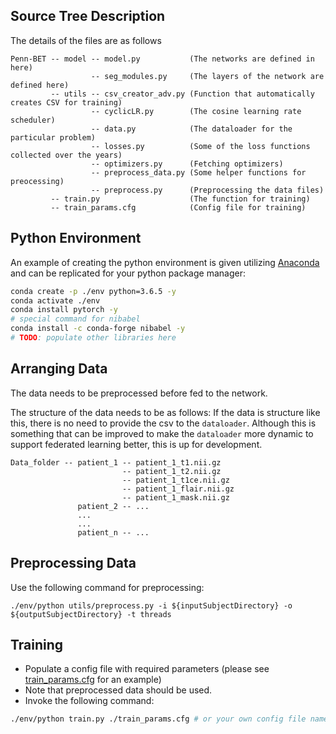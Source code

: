 ## Source Tree Description

The details of the files are as follows

```The structure of the files is as follows :
Penn-BET -- model -- model.py           (The networks are defined in here)
                  -- seg_modules.py     (The layers of the network are defined here)
         -- utils -- csv_creator_adv.py (Function that automatically creates CSV for training)
                  -- cyclicLR.py        (The cosine learning rate scheduler)
                  -- data.py            (The dataloader for the particular problem)
                  -- losses.py          (Some of the loss functions collected over the years)
                  -- optimizers.py      (Fetching optimizers)
                  -- preprocess_data.py (Some helper functions for preocessing)
                  -- preprocess.py      (Preprocessing the data files)
         -- train.py                    (The function for training)
         -- train_params.cfg            (Config file for training)
```

## Python Environment

An example of creating the python environment is given utilizing [Anaconda](https://www.anaconda.com/) and can be replicated for your python package manager:

```bash
conda create -p ./env python=3.6.5 -y
conda activate ./env
conda install pytorch -y
# special command for nibabel
conda install -c conda-forge nibabel -y
# TODO: populate other libraries here
```
## Arranging Data

The data needs to be preprocessed before fed to the network.

The structure of the data needs to be as follows:
If the data is structure like this, there is no need to provide the csv to the ```dataloader```.
Although this is something that can be improved to make the ```dataloader``` more dynamic to support federated learning better, this is up for development.
```
Data_folder -- patient_1 -- patient_1_t1.nii.gz
                         -- patient_1_t2.nii.gz
                         -- patient_1_t1ce.nii.gz
                         -- patient_1_flair.nii.gz
                         -- patient_1_mask.nii.gz
               patient_2 -- ...
               ...
               ...
               patient_n -- ...
```


## Preprocessing Data

Use the following command for preprocessing:

```
./env/python utils/preprocess.py -i ${inputSubjectDirectory} -o ${outputSubjectDirectory} -t threads
```



## Training

- Populate a config file with required parameters (please see [train_params.cfg](./train_params.cfg) for an example)
- Note that preprocessed data should be used.
- Invoke the following command:

```bash
./env/python train.py ./train_params.cfg # or your own config file name
```
